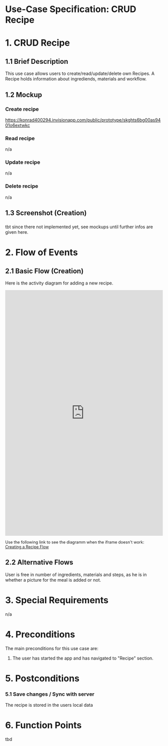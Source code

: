 # Use-Case Specification: CRUD Recipe

# 1. CRUD Recipe

## 1.1 Brief Description
This use case allows users to create/read/update/delete own Recipes.
A Recipe holds information about ingrediends, materials and workflow.

## 1.2 Mockup
### Create recipe
https://konrad400294.invisionapp.com/public/prototype/skghts6bg00as9401o6extwkc
### Read recipe
n/a
### Update recipe
n/a
### Delete recipe
n/a


## 1.3 Screenshot (Creation)
### 
tbt since there not implemented yet, see mockups until further infos are given here.

# 2. Flow of Events

## 2.1 Basic Flow (Creation)
Here is the activity diagram for adding a new recipe.

<iframe frameborder="0" style="width:100%;height:782px;" src="https://viewer.diagrams.net/?highlight=0000ff&edit=_blank&layers=1&nav=1&title=createrecipe.drawio#Uhttps%3A%2F%2Fraw.githubusercontent.com%2FJanPfenning%2FMood4Food_Doc%2Fmain%2Fembedded-files%2Fcreaterecipe.drawio"></iframe>
</br>
<p style="font-size:0.8rem">
Use the following link to see the diagramm when the iframe doesn't work:</br>
<a href="https://viewer.diagrams.net/?highlight=0000ff&edit=_blank&layers=1&nav=1&title=createrecipe.drawio#Uhttps%3A%2F%2Fraw.githubusercontent.com%2FJanPfenning%2FMood4Food_Doc%2Fmain%2Fembedded-files%2Fcreaterecipe.drawio">Creating a Recipe Flow</a></p>

## 2.2 Alternative Flows
User is free in number of ingredients, materials and steps, as he is in whether a picture for the meal is added or not. 

# 3. Special Requirements
n/a

# 4. Preconditions
The main preconditions for this use case are:

 1. The user has started the app and has navigated to "Recipe" section.

# 5. Postconditions

### 5.1 Save changes / Sync with server
The recipe is stored in the users local data

# 6. Function Points
tbd
<!--
To calculate function points, we used the tool on [http://groups.umd.umich.edu](http://groups.umd.umich.edu/cis/course.des/cis375/projects/fp99/main.html).

Functionpoints and implementationtime needs to be determined -->
